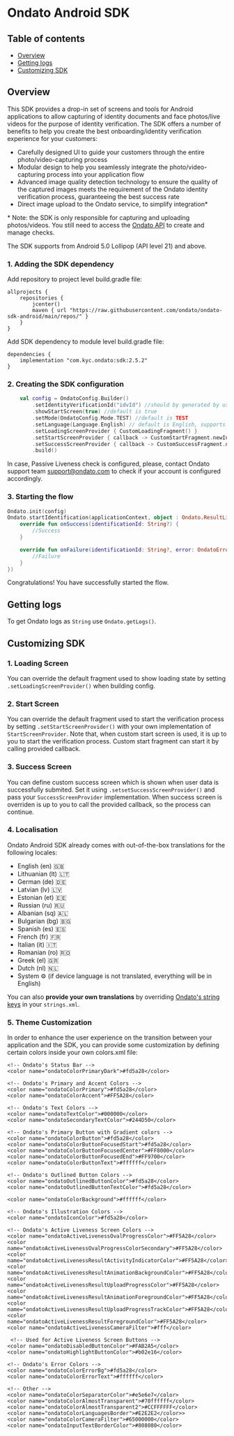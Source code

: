 # Ondato Android SDK

## Table of contents

* [Overview](#overview)
* [Getting logs](#getting-logs)
* [Customizing SDK](#customizing-sdk)

## Overview

This SDK provides a drop-in set of screens and tools for Android applications to allow capturing of identity documents and face photos/live videos for the purpose of identity verification. The SDK offers a number of benefits to help you create the best onboarding/identity verification experience for your customers:

- Carefully designed UI to guide your customers through the entire photo/video-capturing process
- Modular design to help you seamlessly integrate the photo/video-capturing process into your application flow
- Advanced image quality detection technology to ensure the quality of the captured images meets the requirement of the Ondato identity verification process, guaranteeing the best success rate
- Direct image upload to the Ondato service, to simplify integration\*

\* Note: the SDK is only responsible for capturing and uploading photos/videos. You still need to access the [Ondato API](https://ondato.atlassian.net/wiki/spaces/PUB/pages/2334359560/Customer+onboarding+KYC+mobile+SDK+integration) to create and manage checks.

The SDK supports from Android 5.0 Lollipop (API level 21) and above.

### 1. Adding the SDK dependency

Add repository to project level build.gradle file:

```
allprojects {
    repositories {
        jcenter()
        maven { url "https://raw.githubusercontent.com/ondato/ondato-sdk-android/main/repos/" }
    }
}
```

Add SDK dependency to module level build.gradle file:

```
dependencies {
    implementation "com.kyc.ondato:sdk:2.5.2"
}
```         

### 2. Creating the SDK configuration

```kotlin
    val config = OndatoConfig.Builder()
        .setIdentityVerificationId("idvId") //should by generated by user and passed here
        .showStartScreen(true) //default is true
        .setMode(OndatoConfig.Mode.TEST) //default is TEST
        .setLanguage(Language.English) // default is English, supports System (is in English if not translated)
        .setLoadingScreenProvider { CustomLoadingFragment() }
        .setStartScreenProvider { callback -> CustomStartFragment.newInstance(callback) }
        .setSuccessScreenProvider { callback -> CustomSuccessFragment.newInstance(callback) }
        .build()

```

In case, Passive Liveness check is configured, please, contact Ondato support team support@ondato.com to check if your account is configured accordingly.


### 3. Starting the flow

```kotlin
Ondato.init(config)
Ondato.startIdentification(applicationContext, object : Ondato.ResultListener {
    override fun onSuccess(identificationId: String?) {
        //Success
    }

    override fun onFailure(identificationId: String?, error: OndatoError) {
        //Failure
    }
})
```

Congratulations! You have successfully started the flow.

## Getting logs

To get Ondato logs as `String` use `Ondato.getLogs()`.

## Customizing SDK

### 1. Loading Screen
You can override the default fragment used to show loading state by setting `.setLoadingScreenProvider()` when building config.

### 2. Start Screen
You can override the default fragment used to start the verification process by setting `.setStartScreenProvider()` with your own implementation of `StartScreenProvider`. Note that, when custom start screen is used, it is up to you to start the verification process. Custom start fragment can start it by calling provided callback.

### 3. Success Screen
You can define custom success screen which is shown when user data is successfully submited. Set it using `.setsetSuccessScreenProvider()` and pass your `SuccessScreenProvider` implementation. When success screen is overriden is up to you to call the provided callback, so the process can continue.

### 4. Localisation
Ondato Android SDK already comes with out-of-the-box translations for the following locales:
- English (en) 🇬🇧
- Lithuanian (lt) 🇱🇹
- German (de) 🇩🇪
- Latvian (lv) 🇱🇻
- Estonian (et) 🇪🇪
- Russian (ru) 🇷🇺
- Albanian (sq) 🇦🇱
- Bulgarian (bg) 🇧🇬
- Spanish (es) 🇪🇸
- French (fr) 🇫🇷
- Italian (it) 🇮🇹
- Romanian (ro) 🇷🇴
- Greek (el) 🇬🇷
- Dutch (nl) 🇳🇱
- System ⚙️ (if device language is not translated, everything will be in English)

You can also **provide your own translations** by overriding [Ondato's string keys](https://github.com/ondato/ondato-sdk-android/blob/main/strings/strings.xml) in your `strings.xml`.

### 5. Theme Customization
In order to enhance the user experience on the transition between your application and the SDK, you can provide some customization by defining certain colors inside your own colors.xml file:

    <!-- Ondato's Status Bar -->
    <color name="ondatoColorPrimaryDark">#fd5a28</color>
    
    <!-- Ondato's Primary and Accent Colors -->
    <color name="ondatoColorPrimary">#fd5a28</color> 
    <color name="ondatoColorAccent">#FF5A28</color>

    <!-- Ondato's Text Colors -->
    <color name="ondatoTextColor">#000000</color>
    <color name="ondatoSecondaryTextColor">#244D50</color>
    
    <!-- Ondato's Primary Button with Gradient colors -->
    <color name="ondatoColorButton">#fd5a28</color>
    <color name="ondatoColorButtonFocusedStart">#fd5a28</color>
    <color name="ondatoColorButtonFocusedCenter">#FF8000</color>
    <color name="ondatoColorButtonFocusedEnd">#FF9700</color>
    <color name="ondatoColorButtonText">#ffffff</color>
    
    <!-- Ondato's Outlined Button Colors -->
    <color name="ondatoOutlinedButtonColor">#fd5a28</color>
    <color name="ondatoOutlinedButtonTextColor">#fd5a28</color>

    <color name="ondatoColorBackground">#ffffff</color>
    
    <!-- Ondato's Illustration Colors -->
    <color name="ondatoIconColor">#fd5a28</color>
    
    <!-- Ondato's Active Liveness Screen Colors -->
    <color name="ondatoActiveLivenessOvalProgressColor">#FF5A28</color>
    <color name="ondatoActiveLivenessOvalProgressColorSecondary">#FF5A28</color>
    <color name="ondatoActiveLivenessResultActivityIndicatorColor">#FF5A28</color>
    <color name="ondatoActiveLivenessResultAnimationBackgroundColor">#FF5A28</color>
    <color name="ondatoActiveLivenessResultUploadProgressColor">#FF5A28</color>
    <color name="ondatoActiveLivenessResultAnimationForegroundColor">#FF5A28</color>
    <color name="ondatoActiveLivenessResultUploadProgressTrackColor">#FF5A28</color>
    <color name="ondatoActiveLivenessResultForegroundColor">#FF5A28</color>
    <color name="ondatoActiveLivenessCameraFilter">#fff</color>
    
     <!-- Used for Active Liveness Screen Buttons -->
    <color name="ondatoDisabledButtonColor">#FAB2A5</color>
    <color name="ondatoHighlightButtonColor">#b02e16</color>

    <!-- Ondato's Error Colors -->
    <color name="ondatoColorErrorBg">#fd5a28</color>
    <color name="ondatoColorErrorText">#ffffff</color>
    
    <!-- Other -->
    <color name="ondatoColorSeparatorColor">#e5e6e7</color>
    <color name="ondatoColorAlmostTransparent">#70ffffff</color>
    <color name="ondatoColorAlmostTransparent2">#CCFFFFFF</color>
    <color name="ondatoColorLanguagesBorder">#E2E2E2</color>>
    <color name="ondatoColorCameraFilter">#65000000</color>
    <color name="ondatoInputTextBorderColor">#808080</color>
